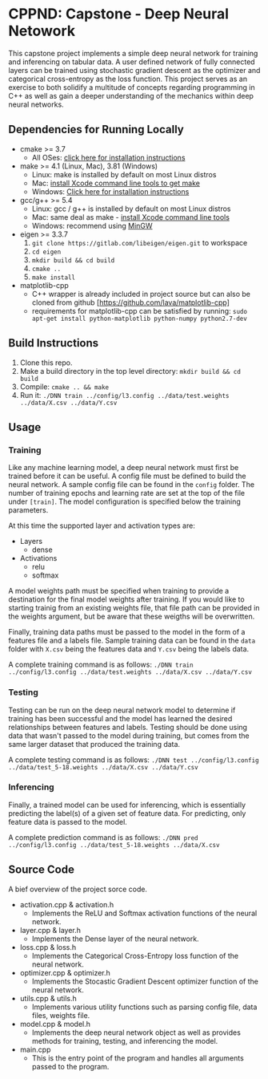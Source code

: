 # CPPND: Capstone - Deep Neural Netowork

This capstone project implements a simple deep neural network for training and inferencing on tabular data. A user defined network of fully connected layers can be trained using stochastic gradient descent as the optimizer and categorical cross-entropy as the loss function. This project serves as an exercise to both solidify a multitude of concepts regarding programming in C++ as well as gain a deeper understanding of the mechanics within deep neural networks.

## Dependencies for Running Locally

- cmake >= 3.7
  - All OSes: [click here for installation instructions](https://cmake.org/install/)
- make >= 4.1 (Linux, Mac), 3.81 (Windows)
  - Linux: make is installed by default on most Linux distros
  - Mac: [install Xcode command line tools to get make](https://developer.apple.com/xcode/features/)
  - Windows: [Click here for installation instructions](http://gnuwin32.sourceforge.net/packages/make.htm)
- gcc/g++ >= 5.4
  - Linux: gcc / g++ is installed by default on most Linux distros
  - Mac: same deal as make - [install Xcode command line tools](https://developer.apple.com/xcode/features/)
  - Windows: recommend using [MinGW](http://www.mingw.org/)
- eigen >= 3.3.7
  1. `git clone https://gitlab.com/libeigen/eigen.git` to workspace
  2. `cd eigen`
  3. `mkdir build && cd build`
  4. `cmake ..`
  5. `make install`
- matplotlib-cpp
  - C++ wrapper is already included in project source but can also be cloned from github [https://github.com/lava/matplotlib-cpp]
  - requirements for matplotlib-cpp can be satisfied by running: `sudo apt-get install python-matplotlib python-numpy python2.7-dev`

## Build Instructions

1. Clone this repo.
2. Make a build directory in the top level directory: `mkdir build && cd build`
3. Compile: `cmake .. && make`
4. Run it: `./DNN train ../config/l3.config ../data/test.weights ../data/X.csv ../data/Y.csv`

## Usage

### Training

Like any machine learning model, a deep neural network must first be trained before it can be useful. A config file must be defined to build the neural network. A sample config file can be found in the `config` folder. The number of training epochs and learning rate are set at the top of the file under `[train]`. The model configuration is specified below the training parameters.

At this time the supported layer and activation types are:

- Layers
  - dense
- Activations
  - relu
  - softmax

A model weights path must be specified when training to provide a destination for the final model weights after training. If you would like to starting trainig from an existing weights file, that file path can be provided in the weights argument, but be aware that these weigths will be overwritten.

Finally, training data paths must be passed to the model in the form of a features file and a labels file. Sample training data can be found in the `data` folder with `X.csv` being the features data and `Y.csv` being the labels data.

A complete training command is as follows:
`./DNN train ../config/l3.config ../data/test.weights ../data/X.csv ../data/Y.csv`

### Testing

Testing can be run on the deep neural network model to determine if training has been successful and the model has learned the desired relationships between features and labels. Testing should be done using data that wasn't passed to the model during training, but comes from the same larger dataset that produced the training data.

A complete testing command is as follows:
`./DNN test ../config/l3.config ../data/test_5-18.weights ../data/X.csv ../data/Y.csv`

### Inferencing

Finally, a trained model can be used for inferencing, which is essentially predicting the label(s) of a given set of feature data. For predicting, only feature data is passed to the model.

A complete prediction command is as follows:
`./DNN pred ../config/l3.config ../data/test_5-18.weights ../data/X.csv`

## Source Code

A bief overview of the project sorce code.

- activation.cpp & activation.h
  - Implements the ReLU and Softmax activation functions of the neural network.
- layer.cpp & layer.h
  - Implements the Dense layer of the neural network.
- loss.cpp & loss.h
  - Implements the Categorical Cross-Entropy loss function of the neural network.
- optimizer.cpp & optimizer.h
  - Implements the Stocastic Gradient Descent optimizer function of the neural network.
- utils.cpp & utils.h
  - Implements various utility functions such as parsing config file, data files, weights file.
- model.cpp & model.h
  - Implements the deep neural network object as well as provides methods for training, testing, and inferencing the model.
- main.cpp
  - This is the entry point of the program and handles all arguments passed to the program.
